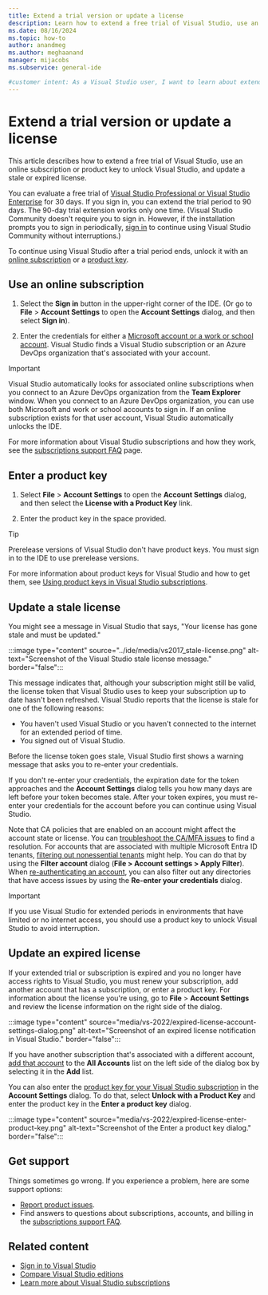 ```yaml
---
title: Extend a trial version or update a license
description: Learn how to extend a free trial of Visual Studio, use an online subscription or product key to unlock Visual Studio, and update a stale or expired license.
ms.date: 08/16/2024
ms.topic: how-to
author: anandmeg
ms.author: meghaanand
manager: mijacobs
ms.subservice: general-ide

#customer intent: As a Visual Studio user, I want to learn about extending a trial version, using an online subscription or product key to unlock Visual Studio, or updating a stale or expired license. 
---
```


# Extend a trial version or update a license

This article describes how to extend a free trial of Visual Studio, use an online subscription or product key to unlock Visual Studio, and update a stale or expired license.

You can evaluate a free trial of [Visual Studio Professional or Visual Studio Enterprise](https://visualstudio.microsoft.com/vs/compare/) for 30 days. If you sign in, you can extend the trial period to 90 days. The 90-day trial extension works only one time. (Visual Studio Community doesn't require you to sign in. However, if the installation prompts you to sign in periodically, [sign in](signing-in-to-visual-studio.md) to continue using Visual Studio Community without interruptions.)

To continue using Visual Studio after a trial period ends, unlock it with an [online subscription](#use-an-online-subscription) or a [product key](#enter-a-product-key).

## Use an online subscription

1. Select the **Sign in** button in the upper-right corner of the IDE. (Or go to **File** > **Account Settings** to open the **Account Settings** dialog, and then select **Sign in**).

1. Enter the credentials for either a [Microsoft account or a work or school account](signing-in-to-visual-studio.md). Visual Studio finds a Visual Studio subscription or an Azure DevOps organization that's associated with your account.

> [!IMPORTANT]
> Visual Studio automatically looks for associated online subscriptions when you connect to an Azure DevOps organization from the **Team Explorer** window. When you connect to an Azure DevOps organization, you can use both Microsoft and work or school accounts to sign in. If an online subscription exists for that user account, Visual Studio automatically unlocks the IDE.

For more information about Visual Studio subscriptions and how they work, see the [subscriptions support FAQ](https://visualstudio.microsoft.com/subscriptions/support/) page.

## Enter a product key

1. Select **File** > **Account Settings** to open the **Account Settings** dialog, and then select the **License with a Product Key** link.

1. Enter the product key in the space provided.

> [!TIP]
> Prerelease versions of Visual Studio don't have product keys. You must sign in to the IDE to use prerelease versions.

For more information about product keys for Visual Studio and how to get them, see [Using product keys in Visual Studio subscriptions](/visualstudio/subscriptions/product-keys).

## Update a stale license

You might see a message in Visual Studio that says, "Your license has gone stale and must be updated."

:::image type="content" source="../ide/media/vs2017_stale-license.png" alt-text="Screenshot of the Visual Studio stale license message." border="false":::

This message indicates that, although your subscription might still be valid, the license token that Visual Studio uses to keep your subscription up to date hasn't been refreshed. Visual Studio reports that the license is stale for one of the following reasons:

* You haven't used Visual Studio or you haven't connected to the internet for an extended period of time.
* You signed out of Visual Studio.

Before the license token goes stale, Visual Studio first shows a warning message that asks you to re-enter your credentials.

If you don't re-enter your credentials, the expiration date for the token approaches and the **Account Settings** dialog tells you how many days are left before your token becomes stale. After your token expires, you must re-enter your credentials for the account before you can continue using Visual Studio.

Note that CA policies that are enabled on an account might affect the account state or license. You can [troubleshoot the CA/MFA issues](work-with-multi-factor-authentication.md#troubleshoot-sign-in-issues) to find a resolution. For accounts that are associated with multiple Microsoft Entra ID tenants, [filtering out nonessential tenants](work-with-multi-factor-authentication.md#how-to-filter-out-individual-tenants) might help. You can do that by using the **Filter account** dialog (**File > Account settings > Apply Filter**). When [re-authenticating an account](work-with-multi-factor-authentication.md#reauthenticating-an-account), you can also filter out any directories that have access issues by using the **Re-enter your credentials** dialog.

>[!Important]
>If you use Visual Studio for extended periods in environments that have limited or no internet access, you should use a product key to unlock Visual Studio to avoid interruption.

## Update an expired license

If your extended trial or subscription is expired and you no longer have access rights to Visual Studio, you must renew your subscription, add another account that has a subscription, or enter a product key. For information about the license you're using, go to **File** > **Account Settings** and review the license information on the right side of the dialog. 

:::image type="content" source="media/vs-2022/expired-license-account-settings-dialog.png" alt-text="Screenshot of an expired license notification in Visual Studio." border="false":::

If you have another subscription that's associated with a different account, [add that account](signing-in-to-visual-studio.md#add-and-switch-user-accounts-in-visual-studio) to the **All Accounts** list on the left side of the dialog box by selecting it in the **Add** list.

You can also enter the [product key for your Visual Studio subscription](/visualstudio/subscriptions/product-keys) in the **Account Settings** dialog. To do that, select **Unlock with a Product Key** and enter the product key in the **Enter a product key** dialog.

:::image type="content" source="media/vs-2022/expired-license-enter-product-key.png" alt-text="Screenshot of the Enter a product key dialog." border="false":::

## Get support

Things sometimes go wrong. If you experience a problem, here are some support options:

* [Report product issues](how-to-report-a-problem-with-visual-studio.md).
* Find answers to questions about subscriptions, accounts, and billing in the [subscriptions support FAQ](https://visualstudio.microsoft.com/subscriptions/support/).

## Related content

* [Sign in to Visual Studio](../ide/signing-in-to-visual-studio.md)
* [Compare Visual Studio editions](https://visualstudio.microsoft.com/vs/compare/)
* [Learn more about Visual Studio subscriptions](/visualstudio/subscriptions/)
